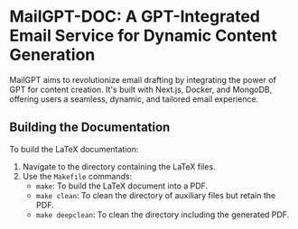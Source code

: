 # MailGPT-DOC: A GPT-Integrated Email Service for Dynamic Content Generation

MailGPT aims to revolutionize email drafting by integrating the power of GPT for content creation. It's built with Next.js, Docker, and MongoDB, offering users a seamless, dynamic, and tailored email experience.

## Building the Documentation

To build the LaTeX documentation:

1. Navigate to the directory containing the LaTeX files.
2. Use the `Makefile` commands:
   - `make`: To build the LaTeX document into a PDF.
   - `make clean`: To clean the directory of auxiliary files but retain the PDF.
   - `make deepclean`: To clean the directory including the generated PDF.
